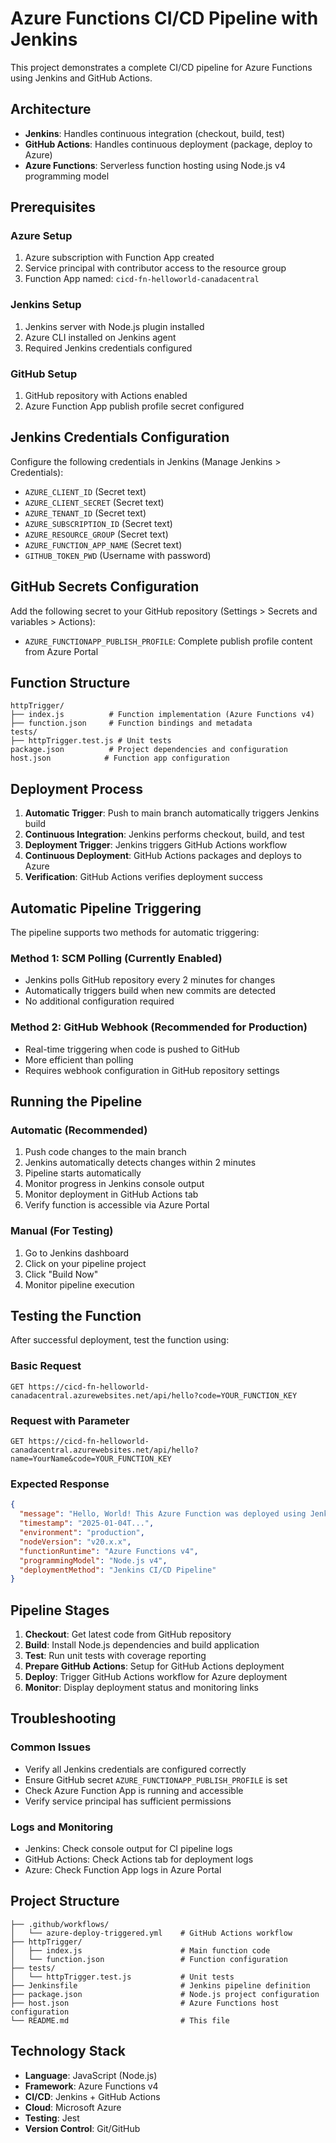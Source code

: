 # Azure Functions CI/CD Pipeline with Jenkins

This project demonstrates a complete CI/CD pipeline for Azure Functions using Jenkins and GitHub Actions.

## Architecture

- **Jenkins**: Handles continuous integration (checkout, build, test)
- **GitHub Actions**: Handles continuous deployment (package, deploy to Azure)
- **Azure Functions**: Serverless function hosting using Node.js v4 programming model

## Prerequisites

### Azure Setup
1. Azure subscription with Function App created
2. Service principal with contributor access to the resource group
3. Function App named: `cicd-fn-helloworld-canadacentral`

### Jenkins Setup
1. Jenkins server with Node.js plugin installed
2. Azure CLI installed on Jenkins agent
3. Required Jenkins credentials configured

### GitHub Setup
1. GitHub repository with Actions enabled
2. Azure Function App publish profile secret configured

## Jenkins Credentials Configuration

Configure the following credentials in Jenkins (Manage Jenkins > Credentials):

- `AZURE_CLIENT_ID` (Secret text)
- `AZURE_CLIENT_SECRET` (Secret text)
- `AZURE_TENANT_ID` (Secret text)
- `AZURE_SUBSCRIPTION_ID` (Secret text)
- `AZURE_RESOURCE_GROUP` (Secret text)
- `AZURE_FUNCTION_APP_NAME` (Secret text)
- `GITHUB_TOKEN_PWD` (Username with password)

## GitHub Secrets Configuration

Add the following secret to your GitHub repository (Settings > Secrets and variables > Actions):

- `AZURE_FUNCTIONAPP_PUBLISH_PROFILE`: Complete publish profile content from Azure Portal

## Function Structure

```
httpTrigger/
├── index.js          # Function implementation (Azure Functions v4)
├── function.json     # Function bindings and metadata
tests/
├── httpTrigger.test.js # Unit tests
package.json          # Project dependencies and configuration
host.json            # Function app configuration
```

## Deployment Process

1. **Automatic Trigger**: Push to main branch automatically triggers Jenkins build
2. **Continuous Integration**: Jenkins performs checkout, build, and test
3. **Deployment Trigger**: Jenkins triggers GitHub Actions workflow
4. **Continuous Deployment**: GitHub Actions packages and deploys to Azure
5. **Verification**: GitHub Actions verifies deployment success

## Automatic Pipeline Triggering

The pipeline supports two methods for automatic triggering:

### Method 1: SCM Polling (Currently Enabled)
- Jenkins polls GitHub repository every 2 minutes for changes
- Automatically triggers build when new commits are detected
- No additional configuration required

### Method 2: GitHub Webhook (Recommended for Production)
- Real-time triggering when code is pushed to GitHub
- More efficient than polling
- Requires webhook configuration in GitHub repository settings

## Running the Pipeline

### Automatic (Recommended)
1. Push code changes to the main branch
2. Jenkins automatically detects changes within 2 minutes
3. Pipeline starts automatically
4. Monitor progress in Jenkins console output
5. Monitor deployment in GitHub Actions tab
6. Verify function is accessible via Azure Portal

### Manual (For Testing)
1. Go to Jenkins dashboard
2. Click on your pipeline project
3. Click "Build Now"
4. Monitor pipeline execution

## Testing the Function

After successful deployment, test the function using:

### Basic Request
```
GET https://cicd-fn-helloworld-canadacentral.azurewebsites.net/api/hello?code=YOUR_FUNCTION_KEY
```

### Request with Parameter
```
GET https://cicd-fn-helloworld-canadacentral.azurewebsites.net/api/hello?name=YourName&code=YOUR_FUNCTION_KEY
```

### Expected Response
```json
{
  "message": "Hello, World! This Azure Function was deployed using Jenkins CI/CD Pipeline.",
  "timestamp": "2025-01-04T...",
  "environment": "production",
  "nodeVersion": "v20.x.x",
  "functionRuntime": "Azure Functions v4",
  "programmingModel": "Node.js v4",
  "deploymentMethod": "Jenkins CI/CD Pipeline"
}
```

## Pipeline Stages

1. **Checkout**: Get latest code from GitHub repository
2. **Build**: Install Node.js dependencies and build application
3. **Test**: Run unit tests with coverage reporting
4. **Prepare GitHub Actions**: Setup for GitHub Actions deployment
5. **Deploy**: Trigger GitHub Actions workflow for Azure deployment
6. **Monitor**: Display deployment status and monitoring links

## Troubleshooting

### Common Issues
- Verify all Jenkins credentials are configured correctly
- Ensure GitHub secret `AZURE_FUNCTIONAPP_PUBLISH_PROFILE` is set
- Check Azure Function App is running and accessible
- Verify service principal has sufficient permissions

### Logs and Monitoring
- Jenkins: Check console output for CI pipeline logs
- GitHub Actions: Check Actions tab for deployment logs
- Azure: Check Function App logs in Azure Portal

## Project Structure

```
├── .github/workflows/
│   └── azure-deploy-triggered.yml    # GitHub Actions workflow
├── httpTrigger/
│   ├── index.js                      # Main function code
│   └── function.json                 # Function configuration
├── tests/
│   └── httpTrigger.test.js           # Unit tests
├── Jenkinsfile                       # Jenkins pipeline definition
├── package.json                      # Node.js project configuration
├── host.json                         # Azure Functions host configuration
└── README.md                         # This file
```

## Technology Stack

- **Language**: JavaScript (Node.js)
- **Framework**: Azure Functions v4
- **CI/CD**: Jenkins + GitHub Actions
- **Cloud**: Microsoft Azure
- **Testing**: Jest
- **Version Control**: Git/GitHub